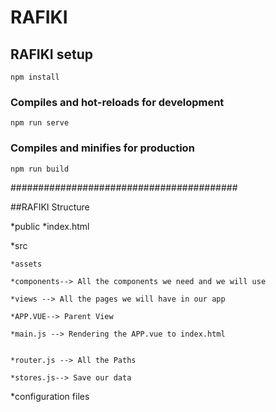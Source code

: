 # RAFIKI

## RAFIKI setup
```
npm install
```

### Compiles and hot-reloads for development
```
npm run serve
```

### Compiles and minifies for production
```
npm run build
```

######################################### 

##RAFIKI Structure

*public
    *index.html 
 
*src

    *assets

    *components--> All the components we need and we will use
  
    *views --> All the pages we will have in our app
    
    *APP.VUE--> Parent View
     
    *main.js --> Rendering the APP.vue to index.html
    
    
    *router.js --> All the Paths
    
    *stores.js--> Save our data
    
*configuration files
